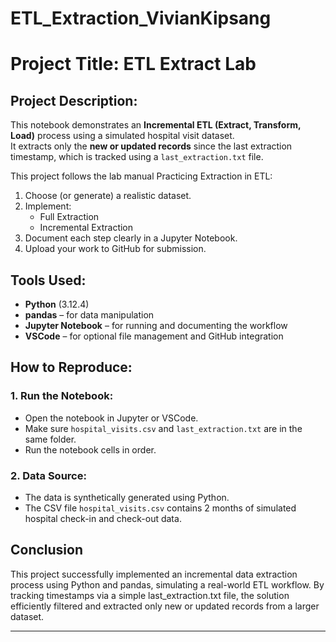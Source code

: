 # ETL_Extraction_VivianKipsang

# Project Title: ETL Extract Lab

## Project Description:
This notebook demonstrates an **Incremental ETL (Extract, Transform, Load)** process using a simulated hospital visit dataset.  
It extracts only the **new or updated records** since the last extraction timestamp, which is tracked using a `last_extraction.txt` file.

This project follows the lab manual Practicing Extraction in ETL:
1. Choose (or generate) a realistic dataset.
2. Implement:
    - Full Extraction
     - Incremental Extraction
3. Document each step clearly in a Jupyter Notebook.
4. Upload your work to GitHub for submission.


##  Tools Used:
- **Python** (3.12.4)
- **pandas** – for data manipulation
- **Jupyter Notebook** – for running and documenting the workflow
- **VSCode** – for optional file management and GitHub integration

##  How to Reproduce:

### 1. Run the Notebook:
- Open the notebook in Jupyter or VSCode.
- Make sure `hospital_visits.csv` and `last_extraction.txt` are in the same folder.
- Run the notebook cells in order.

### 2. Data Source:
- The data is synthetically generated using Python.
- The CSV file `hospital_visits.csv` contains 2 months of simulated hospital check-in and check-out data.

## Conclusion 
This project successfully implemented an incremental data extraction process using Python and pandas, simulating a real-world ETL workflow. By tracking timestamps via a simple last_extraction.txt file, the solution efficiently filtered and extracted only new or updated records from a larger dataset. 

---